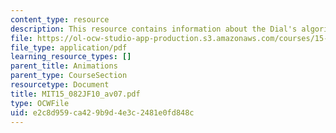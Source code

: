 ```yaml
---
content_type: resource
description: This resource contains information about the Dial's algorithm.
file: https://ol-ocw-studio-app-production.s3.amazonaws.com/courses/15-082j-network-optimization-fall-2010/e2c8d959ca429b9d4e3c2481e0fd848c_MIT15_082JF10_av07.pdf
file_type: application/pdf
learning_resource_types: []
parent_title: Animations
parent_type: CourseSection
resourcetype: Document
title: MIT15_082JF10_av07.pdf
type: OCWFile
uid: e2c8d959-ca42-9b9d-4e3c-2481e0fd848c
---
```

